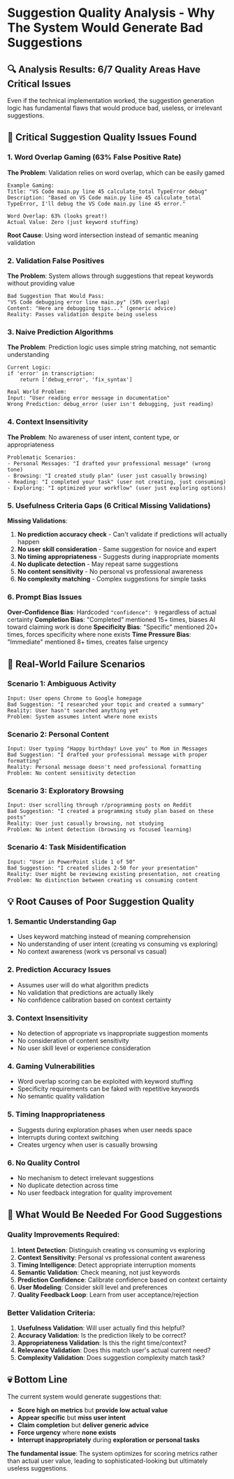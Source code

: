 # Suggestion Quality Analysis - Why The System Would Generate Bad Suggestions

## 🔍 Analysis Results: 6/7 Quality Areas Have Critical Issues

Even if the technical implementation worked, the suggestion generation logic has fundamental flaws that would produce bad, useless, or irrelevant suggestions.

## 🚨 Critical Suggestion Quality Issues Found

### 1. Word Overlap Gaming (63% False Positive Rate)
**The Problem**: Validation relies on word overlap, which can be easily gamed
```
Example Gaming:
Title: "VS Code main.py line 45 calculate_total TypeError debug"
Description: "Based on VS Code main.py line 45 calculate_total TypeError, I'll debug the VS Code main.py line 45 error."

Word Overlap: 63% (looks great!)
Actual Value: Zero (just keyword stuffing)
```
**Root Cause**: Using word intersection instead of semantic meaning validation

### 2. Validation False Positives
**The Problem**: System allows through suggestions that repeat keywords without providing value
```
Bad Suggestion That Would Pass:
"VS Code debugging error line main.py" (50% overlap)
Content: "Here are debugging tips..." (generic advice)
Reality: Passes validation despite being useless
```

### 3. Naive Prediction Algorithms 
**The Problem**: Prediction logic uses simple string matching, not semantic understanding
```
Current Logic:
if 'error' in transcription:
    return ['debug_error', 'fix_syntax']

Real World Problem:
Input: "User reading error message in documentation"
Wrong Prediction: debug_error (user isn't debugging, just reading)
```

### 4. Context Insensitivity
**The Problem**: No awareness of user intent, content type, or appropriateness
```
Problematic Scenarios:
- Personal Messages: "I drafted your professional message" (wrong tone)
- Browsing: "I created study plan" (user just casually browsing)
- Reading: "I completed your task" (user not creating, just consuming)
- Exploring: "I optimized your workflow" (user just exploring options)
```

### 5. Usefulness Criteria Gaps (6 Critical Missing Validations)
**Missing Validations**:
1. **No prediction accuracy check** - Can't validate if predictions will actually happen
2. **No user skill consideration** - Same suggestion for novice and expert
3. **No timing appropriateness** - Suggests during inappropriate moments
4. **No duplicate detection** - May repeat same suggestions
5. **No content sensitivity** - No personal vs professional awareness
6. **No complexity matching** - Complex suggestions for simple tasks

### 6. Prompt Bias Issues
**Over-Confidence Bias**: Hardcoded `"confidence": 9` regardless of actual certainty
**Completion Bias**: "Completed" mentioned 15+ times, biases AI toward claiming work is done
**Specificity Bias**: "Specific" mentioned 20+ times, forces specificity where none exists
**Time Pressure Bias**: "Immediate" mentioned 8+ times, creates false urgency

## 🎯 Real-World Failure Scenarios

### Scenario 1: Ambiguous Activity
```
Input: User opens Chrome to Google homepage
Bad Suggestion: "I researched your topic and created a summary"
Reality: User hasn't searched anything yet
Problem: System assumes intent where none exists
```

### Scenario 2: Personal Content
```
Input: User typing "Happy birthday! Love you" to Mom in Messages
Bad Suggestion: "I drafted your professional message with proper formatting"
Reality: Personal message doesn't need professional formatting
Problem: No content sensitivity detection
```

### Scenario 3: Exploratory Browsing
```
Input: User scrolling through r/programming posts on Reddit
Bad Suggestion: "I created a programming study plan based on these posts"
Reality: User just casually browsing, not studying
Problem: No intent detection (browsing vs focused learning)
```

### Scenario 4: Task Misidentification
```
Input: "User in PowerPoint slide 1 of 50"
Bad Suggestion: "I created slides 2-50 for your presentation"
Reality: User might be reviewing existing presentation, not creating
Problem: No distinction between creating vs consuming content
```

## 💡 Root Causes of Poor Suggestion Quality

### 1. **Semantic Understanding Gap**
- Uses keyword matching instead of meaning comprehension
- No understanding of user intent (creating vs consuming vs exploring)
- No context awareness (work vs personal vs casual)

### 2. **Prediction Accuracy Issues**
- Assumes user will do what algorithm predicts
- No validation that predictions are actually likely
- No confidence calibration based on context certainty

### 3. **Context Insensitivity**
- No detection of appropriate vs inappropriate suggestion moments
- No consideration of content sensitivity
- No user skill level or experience consideration

### 4. **Gaming Vulnerabilities**
- Word overlap scoring can be exploited with keyword stuffing
- Specificity requirements can be faked with repetitive keywords
- No semantic quality validation

### 5. **Timing Inappropriateness**
- Suggests during exploration phases when user needs space
- Interrupts during context switching
- Creates urgency when user is casually browsing

### 6. **No Quality Control**
- No mechanism to detect irrelevant suggestions
- No duplicate detection across time
- No user feedback integration for quality improvement

## 🔧 What Would Be Needed For Good Suggestions

### Quality Improvements Required:
1. **Intent Detection**: Distinguish creating vs consuming vs exploring
2. **Context Sensitivity**: Personal vs professional content awareness
3. **Timing Intelligence**: Detect appropriate interruption moments
4. **Semantic Validation**: Check meaning, not just keywords
5. **Prediction Confidence**: Calibrate confidence based on context certainty
6. **User Modeling**: Consider skill level and preferences
7. **Quality Feedback Loop**: Learn from user acceptance/rejection

### Better Validation Criteria:
1. **Usefulness Validation**: Will user actually find this helpful?
2. **Accuracy Validation**: Is the prediction likely to be correct?
3. **Appropriateness Validation**: Is this the right time/context?
4. **Relevance Validation**: Does this match user's actual current need?
5. **Complexity Validation**: Does suggestion complexity match task?

## 💀 Bottom Line

The current system would generate suggestions that:
- **Score high on metrics** but **provide low actual value**
- **Appear specific** but **miss user intent**
- **Claim completion** but **deliver generic advice**
- **Force urgency** where **none exists**
- **Interrupt inappropriately** during **exploration or personal tasks**

**The fundamental issue**: The system optimizes for scoring metrics rather than actual user value, leading to sophisticated-looking but ultimately useless suggestions.